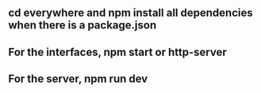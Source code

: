 ## cd everywhere and npm install all dependencies when there is a package.json

## For the interfaces, npm start or http-server

## For the server, npm run dev